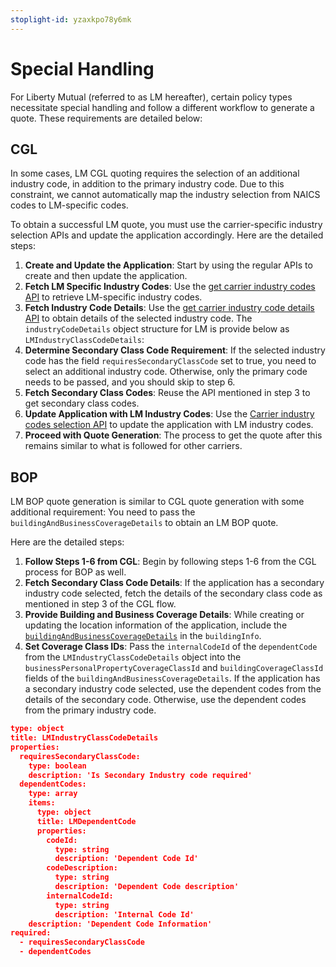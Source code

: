 ```yaml
---
stoplight-id: yzaxkpo78y6mk
---
```



# Special Handling
For Liberty Mutual (referred to as LM hereafter), certain policy types necessitate special handling and follow a different workflow to generate a quote. These requirements are detailed below:
## CGL
In some cases, LM CGL quoting requires the selection of an additional industry code, in addition to the primary industry code. Due to this constraint, we cannot automatically map the industry selection from NAICS codes to LM-specific codes.

To obtain a successful LM quote, you must use the carrier-specific industry selection APIs and update the application accordingly. Here are the detailed steps:

1. **Create and Update the Application**: Start by using the regular APIs to create and then update the application. 
2. **Fetch LM Specific Industry Codes**: Use the [get carrier industry codes API](https://coverforce.stoplight.io/docs/coverforce-api/branches/main/05df7646473a7-get-carrier-industry-codes) to retrieve LM-specific industry codes.
3. **Fetch Industry Code Details**: Use the [get carrier industry code details API](https://coverforce.stoplight.io/docs/coverforce-api/branches/main/5a7b08ccbc2da-get-carrier-industry-code-details) to obtain details of the selected industry code. The `industryCodeDetails` object structure for LM is provide below as `LMIndustryClassCodeDetails`:
4. **Determine Secondary Class Code Requirement**: If the selected industry code has the field `requiresSecondaryClassCode` set to true, you need to select an additional industry code. Otherwise, only the primary code needs to be passed, and you should skip to step 6.
5. **Fetch Secondary Class Codes**: Reuse the API mentioned in step 3 to get secondary class codes.
6. **Update Application with LM Industry Codes**: Use the [Carrier industry codes selection API](https://coverforce.stoplight.io/docs/coverforce-api/branches/main/fbc4a1ffb71f9-carrier-industry-code-selection) to update the application with LM industry codes.
7. **Proceed with Quote Generation**: The process to get the quote after this remains similar to what is followed for other carriers.

## BOP
LM BOP quote generation is similar to CGL quote generation with some additional requirement:
You need to pass the `buildingAndBusinessCoverageDetails` to obtain an LM BOP quote.

Here are the detailed steps:
1. **Follow Steps 1-6 from CGL**: Begin by following steps 1-6 from the CGL process for BOP as well.
2. **Fetch Secondary Class Code Details**: If the application has a secondary industry code selected, fetch the details of the secondary class code as mentioned in step 3 of the CGL flow.
3. **Provide Building and Business Coverage Details**: While creating or updating the location information of the application, include the [`buildingAndBusinessCoverageDetails`](https://coverforce.stoplight.io/docs/coverforce-api/branches/main/a10090e2c7204-building-and-business-coverage-details) in the `buildingInfo`.
4. **Set Coverage Class IDs**: Pass the `internalCodeId` of the `dependentCode` from the `LMIndustryClassCodeDetails` object into the `businessPersonalPropertyCoverageClassId` and `buildingCoverageClassId` fields of the `buildingAndBusinessCoverageDetails`. If the application has a secondary industry code selected, use the dependent codes from the details of the secondary code. Otherwise, use the dependent codes from the primary industry code.

```json json_schema
type: object
title: LMIndustryClassCodeDetails
properties:
  requiresSecondaryClassCode:
    type: boolean
    description: 'Is Secondary Industry code required'
  dependentCodes:
    type: array
    items:
      type: object
      title: LMDependentCode
      properties:
        codeId:
          type: string
          description: 'Dependent Code Id'
        codeDescription:
          type: string
          description: 'Dependent Code description'
        internalCodeId:
          type: string
          description: 'Internal Code Id'
    description: 'Dependent Code Information'
required:
  - requiresSecondaryClassCode
  - dependentCodes
```